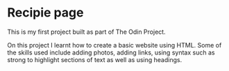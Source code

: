 # Recipie page
This is my first project built as part of The Odin Project.
<p> On this project I learnt how to create a basic website using HTML. Some of the skills used include adding photos, adding links, using syntax such as strong to highlight sections of text as well as using headings. </p>
